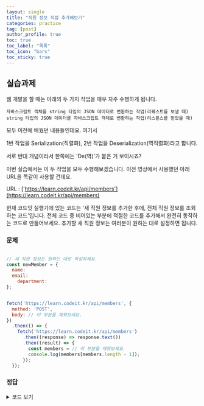 ```yaml
---
layout: single
title: "직원 정보 직접 추가해보기"
categories: practice
tag: [post]
author_profile: true
toc: true
toc_label: "목록"
toc_icon: "bars"
toc_sticky: true
---
```


## 실습과제

웹 개발을 할 때는 아래의 두 가지 작업을 매우 자주 수행하게 됩니다.

    자바스크립트 객체를 string 타입의 JSON 데이터로 변환하는 작업(리퀘스트를 보낼 때)
    string 타입의 JSON 데이터를 자바스크립트 객체로 변환하는 작업(리스폰스를 받았을 때)

모두 이전에 배웠던 내용들인데요. 여기서

1번 작업을 Serialization(직렬화), 
2번 작업을 Deserialization(역직렬화)라고 합니다.

서로 반대 개념이라서 한쪽에는 'De(역)'가 붙은 거 보이시죠?

이번 실습에서는 이 두 작업을 모두 수행해보겠습니다. 이전 영상에서 사용했던 아래 URL을 똑같이 사용할 건데요.

URL : ['https://learn.codeit.kr/api/members'](https://learn.codeit.kr/api/members)

현재 코드잇 실행기에 있는 코드는 '새 직원 정보를 추가한 후에, 전체 직원 정보를 조회하는 코드'입니다. 전체 코드 중 비어있는 부분에 적절한 코드를 추가해서 완전히 동작하는 코드로 만들어보세요. 추가할 새 직원 정보는 여러분이 원하는 대로 설정하면 됩니다.

### 문제

```javascript

// 새 직원 정보는 원하는 대로 작성하세요.
const newMember = {
  name:  
  email: 
	department: 
};


fetch('https://learn.codeit.kr/api/members', {
  method: 'POST',
  body: // 이 부분을 채워보세요.
})
  .then(() => {
    fetch('https://learn.codeit.kr/api/members')
      .then((response) => response.text())
      .then((result) => {
        const members = // 이 부분을 채워보세요.
        console.log(members[members.length - 1]);
      });
  });

```


### 정답

<details>
<summary>코드 보기</summary>
<div markdown='1'>
<hr/>

```javascript

// 새 직원 정보는 원하는 대로 작성하세요.
const newMember = {
  name: 'hyunwoolee',
  email: 'archihw94@gmail.com',
	department: 'computer programming',
};


fetch('https://learn.codeit.kr/api/members', {
  method: 'POST',
  body: JSON.stringify(newMember),
})
  .then(() => {
    fetch('https://learn.codeit.kr/api/members')
      .then((response) => response.text())
      .then((result) => {
        const members = JSON.parse(result);
        console.log(members[members.length - 1]);
      });
  });

```

</div>
</details>